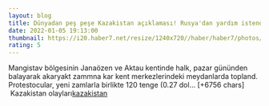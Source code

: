 ```yaml
--- 
layout: blog
title: Dünyadan peş peşe Kazakistan açıklaması! Rusya'dan yardım istendi, OHAL ilan edildi!
date: 2022-01-05 19:13:00
thumbnail: https://i20.haber7.net/resize/1240x720//haber/haber7/photos/2022/01/zam_karari_sonrasi_kazakistanda_sokaklar_karisti_1641300899_5055.jpg
rating: 5
---
```

Mangistav bölgesinin Janaözen ve Aktau kentinde halk, pazar gününden balayarak akaryakt zammna kar kent merkezlerindeki meydanlarda topland.
Protestocular, yeni zamlarla birlikte 120 tenge (0.27 dol… [+6756 chars]</br>&nbsp;Kazakistan olayları<a href="https://www.dental-ilan.org/">kazakistan</a>